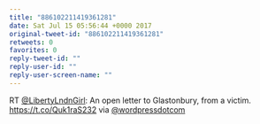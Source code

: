 ```yaml
---
title: "886102211419361281"
date: Sat Jul 15 05:56:44 +0000 2017
original-tweet-id: "886102211419361281"
retweets: 0
favorites: 0
reply-tweet-id: ""
reply-user-id: ""
reply-user-screen-name: ""
---
```

RT <a href="https://twitter.com/LibertyLndnGirl">@LibertyLndnGirl</a>: An open letter to Glastonbury, from a victim. <a href="https://t.co/Quk1raS232">https://t.co/Quk1raS232</a> via <a href="https://twitter.com/wordpressdotcom">@wordpressdotcom</a>
